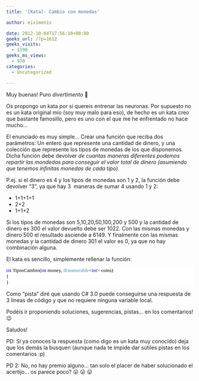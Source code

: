 ```yaml
---
title: '[Kata]- Cambio con monedas'

author: eiximenis

date: 2012-10-04T17:56:10+00:00
geeks_url: /?p=1612
geeks_visits:
  - 1190
geeks_ms_views:
  - 970
categories:
  - Uncategorized

---
```

Muy buenas! Puro _divertimento_ 🙂

Os propongo un kata por si quereis entrenar las neuronas. Por supuesto no es un kata original mío (soy muy malo para eso), de hecho es un kata creo que bastante famosillo, pero es uno con el que me he enfrentado no hace mucho…

El enunciado es muy simple… Crear una función que reciba dos parámetros: Un entero que represente una cantidad de dinero, y una colección que represente los tipos de monedas de los que disponemos. Dicha función debe devolver _de cuantas maneras diferentes podemos repartir las mondedas para conseguir el valor total de dinero (asumiendo que tenemos infinitas monedas de cada tipo)_.

P.ej. si el dinero es 4 y los tipos de monedas son 1 y 2, la función debe devolver “3”, ya que hay 3&#160; maneras de sumar 4 usando 1 y 2:

  * 1+1+1+1 
  * 2+2 
  * 1+1+2 

Si los tipos de monedas son 5,10,20,50,100,200 y 500 y la cantidad de dinero es 300 el valor devuelto debe ser 1022. Con las mismas monedas y dinero 500 el resultado asciende a 6149. Y finalmente con las mismas monedas y la cantidad de dinero 301 el valor es 0, ya que no hay combinación alguna.

El kata es sencillo, simplemente rellenar la función:

<div style="font-size: 10pt; font-family: consolas; background: white; color: black">
  <p style="margin: 0px">
    <span style="color: blue">int</span> TiposCambio(<span style="color: blue">int</span> money, <span style="color: #2b91af">IEnumerable</span><<span style="color: blue">int</span>> coins)
  </p>
  
  <p style="margin: 0px">
    {
  </p>
  
  <p style="margin: 0px">
    }
  </p></p>
</div>

Como “pista” diré que usando C# 3.0 puede conseguirse una respuesta de 3 líneas de código y que no requiere ninguna variable local.

Podéis ir proponiendo soluciones, sugerencias, pistas… en los comentarios! 😉

Saludos!

PD: Si ya conoces la respuesta (como digo es un kata muy conocido) deja que los demás la busquen (aunque nada te impide dar sútiles pistas en los comentarios :p)

PD 2: No, no hay premio alguno… tan solo el placer de haber solucionado el acertijo… os parece poco? 😛 😛 😛